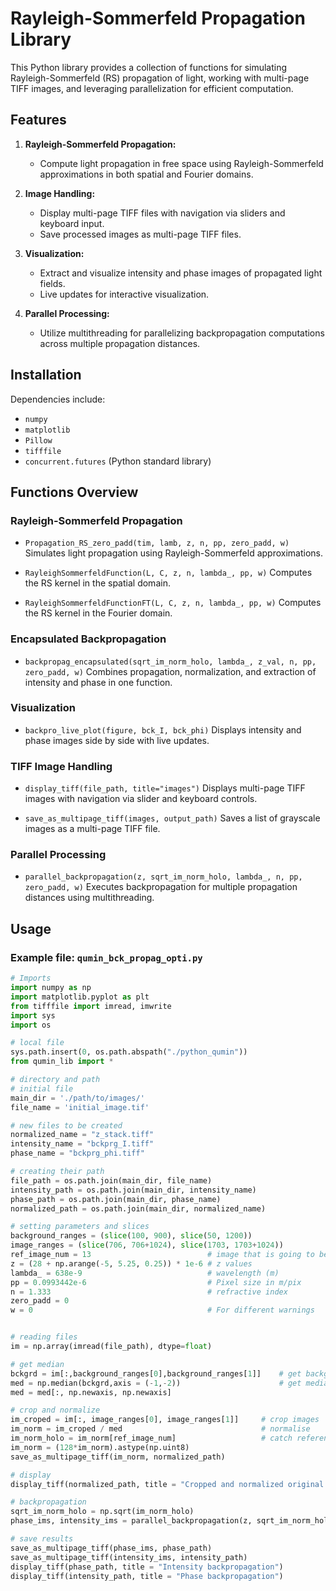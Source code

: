 # Rayleigh-Sommerfeld Propagation Library

This Python library provides a collection of functions for simulating Rayleigh-Sommerfeld (RS) propagation of light, working with multi-page TIFF images, and leveraging parallelization for efficient computation.

## Features

1. **Rayleigh-Sommerfeld Propagation:**
   - Compute light propagation in free space using Rayleigh-Sommerfeld approximations in both spatial and Fourier domains.

2. **Image Handling:**
   - Display multi-page TIFF files with navigation via sliders and keyboard input.
   - Save processed images as multi-page TIFF files.

3. **Visualization:**
   - Extract and visualize intensity and phase images of propagated light fields.
   - Live updates for interactive visualization.

4. **Parallel Processing:**
   - Utilize multithreading for parallelizing backpropagation computations across multiple propagation distances.

## Installation

Dependencies include:
- `numpy`
- `matplotlib`
- `Pillow`
- `tifffile`
- `concurrent.futures` (Python standard library)

## Functions Overview

### Rayleigh-Sommerfeld Propagation

- `Propagation_RS_zero_padd(tim, lamb, z, n, pp, zero_padd, w)`
  Simulates light propagation using Rayleigh-Sommerfeld approximations.

- `RayleighSommerfeldFunction(L, C, z, n, lambda_, pp, w)`
  Computes the RS kernel in the spatial domain.

- `RayleighSommerfeldFunctionFT(L, C, z, n, lambda_, pp, w)`
  Computes the RS kernel in the Fourier domain.

### Encapsulated Backpropagation

- `backpropag_encapsulated(sqrt_im_norm_holo, lambda_, z_val, n, pp, zero_padd, w)`
  Combines propagation, normalization, and extraction of intensity and phase in one function.

### Visualization

- `backpro_live_plot(figure, bck_I, bck_phi)`
  Displays intensity and phase images side by side with live updates.

### TIFF Image Handling

- `display_tiff(file_path, title="images")`
  Displays multi-page TIFF images with navigation via slider and keyboard controls.

- `save_as_multipage_tiff(images, output_path)`
  Saves a list of grayscale images as a multi-page TIFF file.

### Parallel Processing

- `parallel_backpropagation(z, sqrt_im_norm_holo, lambda_, n, pp, zero_padd, w)`
  Executes backpropagation for multiple propagation distances using multithreading.

## Usage

### Example file: `qumin_bck_propag_opti.py`

```python
# Imports
import numpy as np
import matplotlib.pyplot as plt
from tifffile import imread, imwrite
import sys
import os

# local file
sys.path.insert(0, os.path.abspath("./python_qumin"))
from qumin_lib import *

# directory and path
# initial file
main_dir = './path/to/images/'
file_name = 'initial_image.tif'

# new files to be created
normalized_name = "z_stack.tiff"
intensity_name = "bckprg_I.tiff"
phase_name = "bckprg_phi.tiff"

# creating their path
file_path = os.path.join(main_dir, file_name)
intensity_path = os.path.join(main_dir, intensity_name)
phase_path = os.path.join(main_dir, phase_name)
normalized_path = os.path.join(main_dir, normalized_name)

# setting parameters and slices
background_ranges = (slice(100, 900), slice(50, 1200))
image_ranges = (slice(706, 706+1024), slice(1703, 1703+1024))
ref_image_num = 13                          # image that is going to be used for backpropagation
z = (28 + np.arange(-5, 5.25, 0.25)) * 1e-6 # z values
lambda_ = 638e-9                            # wavelength (m)
pp = 0.0993442e-6                           # Pixel size in m/pix
n = 1.333                                   # refractive index
zero_padd = 0
w = 0                                       # For different warnings


# reading files
im = np.array(imread(file_path), dtype=float)

# get median
bckgrd = im[:,background_ranges[0],background_ranges[1]]    # get background
med = np.median(bckgrd,axis = (-1,-2))                      # get median
med = med[:, np.newaxis, np.newaxis]

# crop and normalize
im_croped = im[:, image_ranges[0], image_ranges[1]]     # crop images
im_norm = im_croped / med                               # normalise
im_norm_holo = im_norm[ref_image_num]                   # catch reference image
im_norm = (128*im_norm).astype(np.uint8)
save_as_multipage_tiff(im_norm, normalized_path)

# display
display_tiff(normalized_path, title = "Cropped and normalized original images")

# backpropagation
sqrt_im_norm_holo = np.sqrt(im_norm_holo)
phase_ims, intensity_ims = parallel_backpropagation(z, sqrt_im_norm_holo, lambda_, n, pp, zero_padd, w)

# save results
save_as_multipage_tiff(phase_ims, phase_path)
save_as_multipage_tiff(intensity_ims, intensity_path)
display_tiff(phase_path, title = "Intensity backpropagation")
display_tiff(intensity_path, title = "Phase backpropagation")
```

